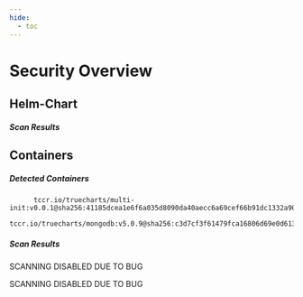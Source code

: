 ```yaml
---
hide:
  - toc
---
```


# Security Overview

<link href="https://truecharts.org/_static/trivy.css" type="text/css" rel="stylesheet" />

## Helm-Chart

##### Scan Results


## Containers

##### Detected Containers

          tccr.io/truecharts/multi-init:v0.0.1@sha256:41185dcea1e6f6a035d8090da40aecc6a69cef66b91dc1332a90c9d22861d367
          tccr.io/truecharts/mongodb:v5.0.9@sha256:c3d7cf3f61479fca16806d69e0d613216b6a907475ead3a4a141ed10a9cd7aac

##### Scan Results

SCANNING DISABLED DUE TO BUG

SCANNING DISABLED DUE TO BUG
